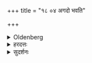 +++
title = "१८ ०४ अगदो भवति"

+++

<details><summary>Oldenberg</summary>

4. Then he will get well.
</details>

<details><summary>हरदत्तः</summary>

पूर्ववदस्य प्रयोजनम् ॥४॥
</details>

<details><summary>सुदर्शनः</summary>

उक्तार्थम् ॥४॥
</details>
